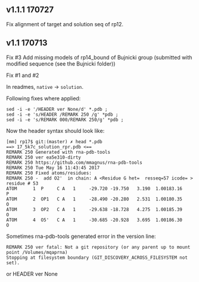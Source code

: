 v1.1.1 170727 
----------------------------------------------------------------

Fix alignment of target and solution seq of rp12.

v1.1 170713 
----------------------------------------------------------------

Fix #3 Add missing models of rp14_bound of Bujnicki group (submitted with modified sequence (see the Bujnicki folder))

Fix #1 and #2

In readmes, `native` -> `solution`.

Following fixes where applied:
	
    sed -i -e '/HEADER ver None/d' *.pdb ;
    sed -i -e 's/HEADER /REMARK 250 /g' *pdb ;
    sed -i -e 's/REMARK 000/REMARK 250/g' *pdb ;

Now the header syntax should look like:

    [mm] rp17$ git:(master) ✗ head *.pdb
    ==> 17_5k7c_solution_rpr.pdb <==
    REMARK 250 Generated with rna-pdb-tools
    REMARK 250 ver ea5e310-dirty
    REMARK 250 https://github.com/mmagnus/rna-pdb-tools
    REMARK 250 Tue May 16 11:43:45 2017
    REMARK 250 Fixed atoms/residues:
    REMARK 250 -  add O2'  in chain: A <Residue G het=  resseq=57 icode= > residue # 53
    ATOM      1  P     C A   1     -29.720 -19.750   3.190  1.00183.16           P
    ATOM      2  OP1   C A   1     -28.490 -20.280   2.531  1.00180.35           O
    ATOM      3  OP2   C A   1     -29.638 -18.728   4.275  1.00185.39           O
    ATOM      4  O5'   C A   1     -30.685 -20.928   3.695  1.00186.30           O

Sometimes rna-pdb-tools generated error in the version line:

	REMARK 250 ver fatal: Not a git repository (or any parent up to mount point /Volumes/mqaprna)
	Stopping at filesystem boundary (GIT_DISCOVERY_ACROSS_FILESYSTEM not set).

or 
	HEADER ver None 
